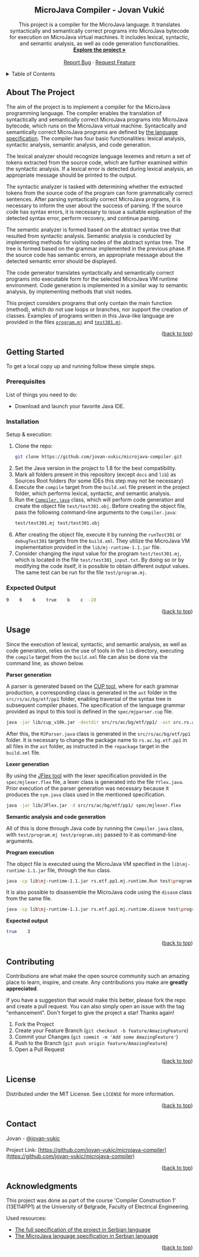 <div id="top"></div>

<!-- PROJECT [othneildrew] SHIELDS -->

<!-- PROJECT LOGO -->
<br />
<div align="center">
  <h2 align="center">MicroJava Compiler - Jovan Vukić</h2>

  <p align="center">
    This project is a compiler for the MicroJava language. It translates syntactically and semantically correct programs into MicroJava bytecode for execution on MicroJava virtual machines. It includes lexical, syntactic, and semantic analysis, as well as code generation functionalities.
    <br />
    <a href="https://github.com/jovan-vukic/microjava-compiler"><strong>Explore the project »</strong></a>
    <br />
    <br />
    <a href="https://github.com/jovan-vukic/microjava-compiler/issues">Report Bug</a>
    ·
    <a href="https://github.com/jovan-vukic/microjava-compiler/issues">Request Feature</a>
  </p>
</div>

<!-- TABLE OF CONTENTS -->
<details>
  <summary>Table of Contents</summary>
  <ol>
    <li>
      <a href="#about-the-project">About The Project</a>
    </li>
    <li>
      <a href="#getting-started">Getting Started</a>
      <ul>
        <li><a href="#prerequisites">Prerequisites</a></li>
        <li><a href="#installation">Installation</a></li>
        <li><a href="#expected-output">Expected Output</a></li>
      </ul>
    </li>
    <li><a href="#usage">Usage</a></li>
    <li><a href="#contributing">Contributing</a></li>
    <li><a href="#license">License</a></li>
    <li><a href="#contact">Contact</a></li>
    <li><a href="#acknowledgments">Acknowledgments</a></li>
  </ol>
</details>

<!-- ABOUT THE PROJECT -->
## About The Project

The aim of the project is to implement a compiler for the MicroJava programming language.
The compiler enables the translation of syntactically and semantically correct MicroJava programs into MicroJava bytecode, which runs on the MicroJava virtual machine.
Syntactically and semantically correct MicroJava programs are defined by [the language specification](docs/language%20specification.pdf). The compiler has four basic functionalities: lexical analysis, syntactic analysis, semantic analysis, and code generation.

The lexical analyzer should recognize language lexemes and return a set of tokens extracted from the source code, which are further examined within the syntactic analysis.
If a lexical error is detected during lexical analysis, an appropriate message should be printed to the output.

The syntactic analyzer is tasked with determining whether the extracted tokens from the source code of the program can form grammatically correct sentences.
After parsing syntactically correct MicroJava programs, it is necessary to inform the user about the success of parsing. If the source code has syntax errors, it is necessary to issue a suitable explanation of the detected syntax error, perform recovery, and continue parsing.

The semantic analyzer is formed based on the abstract syntax tree that resulted from syntactic analysis. Semantic analysis is conducted by implementing methods for visiting nodes of the abstract syntax tree. The tree is formed based on the grammar implemented in the previous phase. If the source code has semantic errors, an appropriate message about the detected semantic error should be displayed.

The code generator translates syntactically and semantically correct programs into executable form for the selected MicroJava VM runtime environment. Code generation is implemented in a similar way to semantic analysis, by implementing methods that visit nodes.

This project considers programs that only contain the main function (method), which do not use loops or branches, nor support the creation of classes.
Examples of programs written in this Java-like language are provided in the files [`program.mj`](test/program.mj) and [`test301.mj`](test/test301.mj).

<p align="right">(<a href="#top">back to top</a>)</p>

<!-- GETTING STARTED -->
## Getting Started

To get a local copy up and running follow these simple steps.

### Prerequisites

List of things you need to do:

* Download and launch your favorite Java IDE.

### Installation

Setup & execution:

1. Clone the repo:
   ```sh
   git clone https://github.com/jovan-vukic/microjava-compiler.git
   ```
2. Set the Java version in the project to 1.8 for the best compatibility.
3. Mark all folders present in this repository (except `docs` and `lib`) as Sources Root folders (for some IDEs this step may not be necessary)
4. Execute the `compile` target from the `build.xml` file present in the project folder, which performs lexical, syntactic, and semantic analysis.
5. Run the [`Compiler.java`](test/rs/ac/bg/etf/pp1/Compiler.java) class, which will perform code generation and create the object file `test/test301.obj`. Before creating the object file, pass the following command-line arguments to the `Compiler.java`:
   ```sh
   test/test301.mj test/test301.obj
   ```
6. After creating the object file, execute it by running the `runTest301` or `debugTest301` targets from the `build.xml`. They utilize the MicroJava VM implementation provided in the `lib/mj-runtime-1.1.jar` file.
7. Consider changing the input value for the program `test/test301.mj`, which is located in the file `test/test301_input.txt`. By doing so or by modifying the code itself, it is possible to obtain different output values. The same test can be run for the file `test/program.mj`.

### Expected Output

```sh
9    6    6    true    b    c  -28
```

<p align="right">(<a href="#top">back to top</a>)</p>

<!-- USAGE EXAMPLES -->
## Usage

Since the execution of lexical, syntactic, and semantic analysis, as well as code generation, relies on the use of tools in the `lib` directory, executing the `compile` target from the `build.xml` file can also be done via the command line, as shown below.

**Parser generation**

A parser is generated based on the [CUP tool](lib/cup_v10k.jar), where for each grammar production, a corresponding class is generated in the `ast` folder in the `src/rs/ac/bg/etf/pp1` folder, enabling traversal of the syntax tree in subsequent compiler phases.
The specification of the language grammar provided as input to this tool is defined in the `spec/mjparser.cup` file.

```sh
java -jar lib/cup_v10k.jar -destdir src/rs/ac/bg/etf/pp1/ -ast src.rs.ac.bg.etf.pp1.ast -parser MJParser -buildtree spec/mjparser.cup
```

After this, the `MJParser.java` class is generated in the `src/rs/ac/bg/etf/pp1` folder. It is necessary to change the package name to `rs.ac.bg.etf.pp1` in all files in the `ast` folder, as instructed in the `repackage` target in the `build.xml` file.

**Lexer generation**

By using the [JFlex tool](lib/JFlex.jar) with the lexer specification provided in the `spec/mjlexer.flex` file, a lexer class is generated into the file `YYlex.java`. Prior execution of the parser generation was necessary because it produces the `sym.java` class used in the mentioned specification.

```sh
java -jar lib/JFlex.jar -d src/rs/ac/bg/etf/pp1/ spec/mjlexer.flex
```

**Semantic analysis and code generation**

All of this is done through Java code by running the `Compiler.java` class, with `test/program.mj test/program.obj` passed to it as command-line arguments.

**Program execution**

The object file is executed using the MicroJava VM specified in the `lib\mj-runtime-1.1.jar` file, through the `Run` class.

```sh
java -cp lib\mj-runtime-1.1.jar rs.etf.pp1.mj.runtime.Run test\program.obj
```

It is also possible to disassemble the MicroJava code using the `disasm` class from the same file.

```sh
java -cp lib\mj-runtime-1.1.jar rs.etf.pp1.mj.runtime.disasm test\program.obj
```

**Expected output**
```sh
true    3
```

<p align="right">(<a href="#top">back to top</a>)</p>

<!-- CONTRIBUTING -->
## Contributing

Contributions are what make the open source community such an amazing place to learn, inspire, and create. Any contributions you make are **greatly appreciated**.

If you have a suggestion that would make this better, please fork the repo and create a pull request. You can also simply open an issue with the tag "enhancement".
Don't forget to give the project a star! Thanks again!

1. Fork the Project
2. Create your Feature Branch (`git checkout -b feature/AmazingFeature`)
3. Commit your Changes (`git commit -m 'Add some AmazingFeature'`)
4. Push to the Branch (`git push origin feature/AmazingFeature`)
5. Open a Pull Request

<p align="right">(<a href="#top">back to top</a>)</p>

<!-- LICENSE -->
## License

Distributed under the MIT License. See `LICENSE` for more information.

<p align="right">(<a href="#top">back to top</a>)</p>

<!-- CONTACT -->
## Contact

Jovan - [@jovan-vukic](https://github.com/jovan-vukic)

Project Link: [https://github.com/jovan-vukic/microjava-compiler](https://github.com/jovan-vukic/microjava-compiler)

<p align="right">(<a href="#top">back to top</a>)</p>

<!-- ACKNOWLEDGMENTS -->
## Acknowledgments

This project was done as part of the course 'Compiler Construction 1' (13E114PP1) at the University of Belgrade, Faculty of Electrical Engineering.

Used resources:

* [The full specification of the project in Serbian language](./docs/project%20specification.pdf)
* [The MicroJava language specification in Serbian language](./docs/language%20specification.pdf)

<p align="right">(<a href="#top">back to top</a>)</p>
